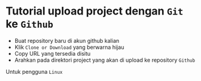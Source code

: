 # Tutorial upload project dengan `Git` ke `Github`

* Buat repository baru di akun github kalian
* Klik `Clone or Download` yang berwarna hijau
* Copy URL yang tersedia disitu
* Arahkan pada direktori project yang akan di upload ke repository `Github`

Untuk pengguna `Linux` 
